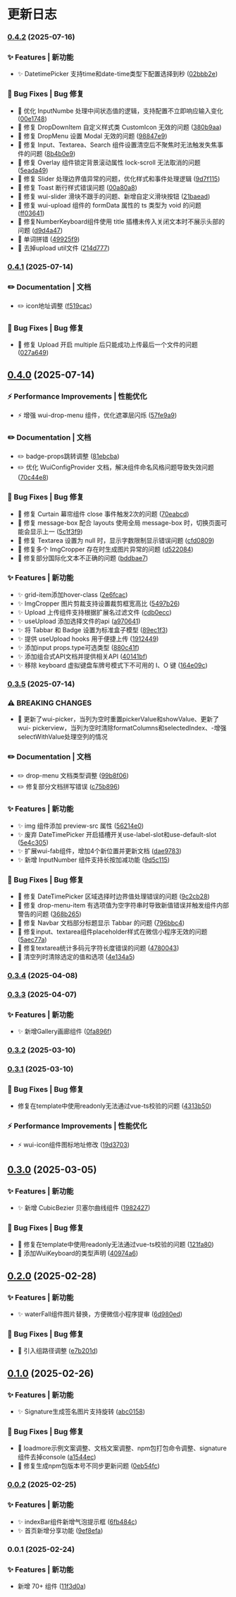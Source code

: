 # 更新日志 


### [0.4.2](https://github.com/zhangyao1990/elegant-wui-uni/compare/v0.4.1...v0.4.2) (2025-07-16)


### ✨ Features | 新功能

* ✨ DatetimePicker 支持time和date-time类型下配置选择到秒 ([02bbb2e](https://github.com/zhangyao1990/elegant-wui-uni/commit/02bbb2ecacf6ccd97e5c7c88cfc2b289ee45977d))


### 🐛 Bug Fixes | Bug 修复

* 🐛 优化 InputNumbe 处理中间状态值的逻辑，支持配置不立即响应输入变化 ([00e1748](https://github.com/zhangyao1990/elegant-wui-uni/commit/00e17484405ac2df0a9c4d551af4fb513def73bd))
* 🐛 修复 DropDownItem 自定义样式类 CustomIcon 无效的问题 ([380b9aa](https://github.com/zhangyao1990/elegant-wui-uni/commit/380b9aaa77d5119547427c0d6a2ef2a22e5c718f))
* 🐛 修复 DropMenu 设置 Modal 无效的问题 ([98847e9](https://github.com/zhangyao1990/elegant-wui-uni/commit/98847e96078c9d56bd8e80d34d66c1ce32dd96d7))
* 🐛 修复 Input、Textarea、Search 组件设置清空后不聚焦时无法触发失焦事件的问题 ([8b4b0e9](https://github.com/zhangyao1990/elegant-wui-uni/commit/8b4b0e901a58aea9d215bb8f79acedce96b94376))
* 🐛 修复 Overlay 组件锁定背景滚动属性 lock-scroll 无法取消的问题 ([5eada49](https://github.com/zhangyao1990/elegant-wui-uni/commit/5eada49fb23fa890503c5c26593dab4a7a11fc09))
* 🐛 修复 Slider 处理边界值异常的问题，优化样式和事件处理逻辑 ([9d7f115](https://github.com/zhangyao1990/elegant-wui-uni/commit/9d7f115b49358d2730586c1c2c640efa8cc8d0a2))
* 🐛 修复 Toast 断行样式错误问题 ([00a80a8](https://github.com/zhangyao1990/elegant-wui-uni/commit/00a80a8b0fdff022dba84a511e03fbd5d8066fde))
* 🐛 修复 wui-slider 滑块不跟手的问题、新增自定义滑块按钮 ([21baead](https://github.com/zhangyao1990/elegant-wui-uni/commit/21baeadd0154d6ab1f61923420b7272156ebbaa3))
* 🐛 修复 wui-upload 组件的 formData 属性的 ts 类型为 void 的问题 ([ff03641](https://github.com/zhangyao1990/elegant-wui-uni/commit/ff036418213c49894925a6c56429ee8c0bc5efb8))
* 🐛 修复NumberKeyboard组件使用 title 插槽未传入关闭文本时不展示头部的问题 ([d9d4a47](https://github.com/zhangyao1990/elegant-wui-uni/commit/d9d4a47e31ce2b9687ff81b02707ab657a9db9e4))
* 🐛 单词拼错 ([49925f9](https://github.com/zhangyao1990/elegant-wui-uni/commit/49925f93518b0e99e5836aeae8c757cc47767512))
* 🐛 去掉upload util文件 ([214d777](https://github.com/zhangyao1990/elegant-wui-uni/commit/214d7772de023b2a45d01ddfc44bbb19225f8e65))

### [0.4.1](https://github.com/zhangyao1990/elegant-wui-uni/compare/v0.4.0...v0.4.1) (2025-07-14)


### ✏️ Documentation | 文档

* ✏️  icon地址调整 ([f519cac](https://github.com/zhangyao1990/elegant-wui-uni/commit/f519cac926abf3bf1cbdf78111cbe81a6b468544))


### 🐛 Bug Fixes | Bug 修复

* 🐛 修复 Upload 开启 multiple 后只能成功上传最后一个文件的问题 ([027a649](https://github.com/zhangyao1990/elegant-wui-uni/commit/027a649ee0b9d36220587f74af45cdd8085f566d))

## [0.4.0](https://github.com/zhangyao1990/elegant-wui-uni/compare/v0.3.5...v0.4.0) (2025-07-14)


### ⚡ Performance Improvements | 性能优化

* ⚡ 增强 wui-drop-menu 组件，优化遮罩层闪烁 ([57fe9a9](https://github.com/zhangyao1990/elegant-wui-uni/commit/57fe9a9f5baf8ac18fd75e8310d26655772e4296))


### ✏️ Documentation | 文档

* ✏️  badge-props跳转调整 ([81ebcba](https://github.com/zhangyao1990/elegant-wui-uni/commit/81ebcba76966b4e8520106e351069c7aea9726b8))
* ✏️  优化 WuiConfigProvider 文档，解决组件命名风格问题导致失效问题 ([70c44e8](https://github.com/zhangyao1990/elegant-wui-uni/commit/70c44e81df23e8b76616673ae8667b82d6020bdd))


### 🐛 Bug Fixes | Bug 修复

* 🐛 修复 Curtain 幕帘组件 close 事件触发2次的问题 ([70eabcd](https://github.com/zhangyao1990/elegant-wui-uni/commit/70eabcd036003929084de1a892a0ddf158aaba78))
* 🐛 修复 message-box 配合 layouts 使用全局 message-box 时，切换页面可能会显示上一 ([5c1f3f9](https://github.com/zhangyao1990/elegant-wui-uni/commit/5c1f3f9a035cd84079b28513ff684d3de8e1f955))
* 🐛 修复 Textarea 设置为 null 时，显示字数限制显示错误问题 ([cfd0809](https://github.com/zhangyao1990/elegant-wui-uni/commit/cfd08094c8ca5b455697b5043352ffdb7dc52db9))
* 🐛 修复多个 ImgCropper 存在时生成图片异常的问题 ([d522084](https://github.com/zhangyao1990/elegant-wui-uni/commit/d522084f6803b13e57f895d14026de696e9b07de))
* 🐛 修复部分国际化文本不正确的问题 ([bddbae7](https://github.com/zhangyao1990/elegant-wui-uni/commit/bddbae77b23a22c0a65bfe461df59a326e49f021))


### ✨ Features | 新功能

* ✨ grid-item添加hover-class ([2e6fcac](https://github.com/zhangyao1990/elegant-wui-uni/commit/2e6fcac42341a17bafd9020d67a2cbc8a11cd046))
* ✨ ImgCropper 图片剪裁支持设置裁剪框宽高比 ([5497b26](https://github.com/zhangyao1990/elegant-wui-uni/commit/5497b269a2765d51fccbfd9fb5dede613858b121))
* ✨ Upload 上传组件支持根据扩展名过滤文件 ([cdb0ecc](https://github.com/zhangyao1990/elegant-wui-uni/commit/cdb0eccbf73f2cd545c769674d9634560e0895e8))
* ✨ useUpload 添加选择文件的api ([a970641](https://github.com/zhangyao1990/elegant-wui-uni/commit/a970641bfd4b58163a8555f49c7df6a805d04966))
* ✨ 将 Tabbar 和 Badge 设置为标准盒子模型 ([89ec1f3](https://github.com/zhangyao1990/elegant-wui-uni/commit/89ec1f3d8a768523d2af5346d7111f0d66614d60))
* ✨ 提供 useUpload hooks 用于便捷上传 ([1912449](https://github.com/zhangyao1990/elegant-wui-uni/commit/1912449d2d7b274f13562386f3f3bda4668b4f18))
* ✨ 添加input props.type可选类型 ([880c41f](https://github.com/zhangyao1990/elegant-wui-uni/commit/880c41fdde78d47e94d5b1c362bdca2a99cf6664))
* ✨ 添加组合式API文档并提供相关API ([40141bf](https://github.com/zhangyao1990/elegant-wui-uni/commit/40141bfdaee4638df9ae34d8f60944ed7aa3fcee))
* ✨ 移除 keyboard 虚拟键盘车牌号模式下不可用的 I、O 键 ([164e09c](https://github.com/zhangyao1990/elegant-wui-uni/commit/164e09c1896365ff57cb70363ea2ec2b74212eb6))

### [0.3.5](https://github.com/zhangyao1990/elegant-wui-uni/compare/v0.3.4...v0.3.5) (2025-07-14)


### ⚠ BREAKING CHANGES

* 🧨 更新了wui-picker，当列为空时重置pickerValue和showValue、更新了wui-
pickerview，当列为空时清除formatColumns和selectedIndex、-增强selectWithValue处理空列的情况

### ✏️ Documentation | 文档

* ✏️  drop-menu 文档类型调整 ([99b8f06](https://github.com/zhangyao1990/elegant-wui-uni/commit/99b8f06a138aa3db01c2e994f18c0ad2661b5eca))
* ✏️  修复部分文档拼写错误 ([c75b896](https://github.com/zhangyao1990/elegant-wui-uni/commit/c75b89602fdb68e37e20c73b7690180b45be276f))


### ✨ Features | 新功能

* ✨ img 组件添加 preview-src 属性 ([56214e0](https://github.com/zhangyao1990/elegant-wui-uni/commit/56214e0c5cc29aa889893e6058b5e0c655374d7f))
* ✨ 废弃 DateTimePicker 开启插槽开关use-label-slot和use-default-slot ([5e4c305](https://github.com/zhangyao1990/elegant-wui-uni/commit/5e4c3053acdd5f14ed61e71438813dee7aea2ded))
* ✨ 扩展wui-fab组件，增加4个新位置并更新文档 ([dae9783](https://github.com/zhangyao1990/elegant-wui-uni/commit/dae978363c7a628818a05143b210938dd3826077))
* ✨ 新增 InputNumber 组件支持长按加减功能 ([9d5c115](https://github.com/zhangyao1990/elegant-wui-uni/commit/9d5c115e914f5a4f7565533b17f229695ae8b558))


### 🐛 Bug Fixes | Bug 修复

* 🐛 修复 DateTimePicker 区域选择时边界值处理错误的问题 ([9c2cb28](https://github.com/zhangyao1990/elegant-wui-uni/commit/9c2cb28fb229f70e0f56d6bd7268652d7b43eb23))
* 🐛 修复 drop-menu-item 有选项值为空字符串时导致新值错误并触发组件内部警告的问题 ([368b265](https://github.com/zhangyao1990/elegant-wui-uni/commit/368b265b2500720093f5a2199e4b203c64b1d2fe))
* 🐛 修复 Navbar 文档部分标题显示 Tabbar 的问题 ([796bbc4](https://github.com/zhangyao1990/elegant-wui-uni/commit/796bbc49a39ac4b7fb7500545ac887efa4a34f05))
* 🐛 修复input、textarea组件placeholder样式在微信小程序无效的问题 ([5aec77a](https://github.com/zhangyao1990/elegant-wui-uni/commit/5aec77a8f66d2941b3819e5685bfe4563f620b04))
* 🐛 修复textarea统计多码元字符长度错误的问题 ([4780043](https://github.com/zhangyao1990/elegant-wui-uni/commit/478004365c153e9198dfed579d93fcb7ea58b023))
* 🐛 清空列时清除选定的值和选项 ([4e134a5](https://github.com/zhangyao1990/elegant-wui-uni/commit/4e134a5f26a93fe18e2e7e2cf069d8dfef512acd))

### [0.3.4](https://github.com/zhangyao1990/elegant-wui-uni/compare/v0.3.3...v0.3.4) (2025-04-08)

### [0.3.3](https://github.com/zhangyao1990/elegant-wui-uni/compare/v0.3.2...v0.3.3) (2025-04-07)


### ✨ Features | 新功能

* ✨ 新增Gallery画廊组件 ([0fa896f](https://github.com/zhangyao1990/elegant-wui-uni/commit/0fa896f7266644573ecff341ec5bb6ac0663389d))

### [0.3.2](https://github.com/zhangyao1990/elegant-wui-uni/compare/v0.3.1...v0.3.2) (2025-03-10)

### [0.3.1](https://github.com/zhangyao1990/elegant-wui-uni/compare/v0.3.0...v0.3.1) (2025-03-10)


### 🐛 Bug Fixes | Bug 修复

* 修复在template中使用readonly无法通过vue-ts校验的问题 ([4313b50](https://github.com/zhangyao1990/elegant-wui-uni/commit/4313b50910103b9659754dd9d035e8378304e670))


### ⚡ Performance Improvements | 性能优化

* ⚡ wui-icon组件图标地址修改 ([19d3703](https://github.com/zhangyao1990/elegant-wui-uni/commit/19d37031fb00bd46815f3fb91ef149e4b45fea4b))

## [0.3.0](https://github.com/zhangyao1990/elegant-wui-uni/compare/v0.2.0...v0.3.0) (2025-03-05)


### ✨ Features | 新功能

* ✨ 新增 CubicBezier 贝塞尔曲线组件 ([1982427](https://github.com/zhangyao1990/elegant-wui-uni/commit/1982427842280fce037a169e80eecdce8efa7d59))


### 🐛 Bug Fixes | Bug 修复

* 🐛 修复在template中使用readonly无法通过vue-ts校验的问题 ([121fa80](https://github.com/zhangyao1990/elegant-wui-uni/commit/121fa801bbc859db358136a465c87db42439353f))
* 🐛 添加WuiKeyboard的类型声明 ([40974a6](https://github.com/zhangyao1990/elegant-wui-uni/commit/40974a65195f128b6b236c349c48fad311bcad3f))

## [0.2.0](https://github.com/zhangyao1990/elegant-wui-uni/compare/v0.1.0...v0.2.0) (2025-02-28)


### ✨ Features | 新功能

* ✨ waterFall组件图片替换，方便微信小程序提审 ([6d980ed](https://github.com/zhangyao1990/elegant-wui-uni/commit/6d980ed721bc0ce42da1bd8eb567d07b0554bc3b))


### 🐛 Bug Fixes | Bug 修复

* 🐛 引入组路径调整 ([e7b201d](https://github.com/zhangyao1990/elegant-wui-uni/commit/e7b201d3ac94646a2742d019dd8a3926d71e7059))

## [0.1.0](https://github.com/zhangyao1990/elegant-wui-uni/compare/v0.0.2...v0.1.0) (2025-02-26)


### ✨ Features | 新功能

* ✨ Signature生成签名图片支持旋转 ([abc0158](https://github.com/zhangyao1990/elegant-wui-uni/commit/abc0158119bfa3997870758bb5d69d87e9396787))


### 🐛 Bug Fixes | Bug 修复

* 🐛 loadmore示例文案调整、文档文案调整、npm包打包命令调整、signature组件去掉console ([a1544ec](https://github.com/zhangyao1990/elegant-wui-uni/commit/a1544eccdb5d096af892469021b245905c5516e0))
* 🐛 修复生成npm包版本号不同步更新问题 ([0eb54fc](https://github.com/zhangyao1990/elegant-wui-uni/commit/0eb54fc26012754574bf988c76d40bf5f69fea64))

### [0.0.2](https://github.com/zhangyao1990/elegant-wui-uni/compare/v0.0.1...v0.0.2) (2025-02-25)


### ✨ Features | 新功能

* ✨ indexBar组件新增气泡提示框 ([6fb484c](https://github.com/zhangyao1990/elegant-wui-uni/commit/6fb484cd8901b70196751f7c1ea9821b88bbe32e))
* ✨ 首页新增分享功能 ([9ef8efa](https://github.com/zhangyao1990/elegant-wui-uni/commit/9ef8efac44cb4050d7e2136086ef6e8f0a19246d))

### 0.0.1 (2025-02-24)


### ✨ Features | 新功能

* 新增 70+ 组件 ([11f3d0a](https://github.com/zhangyao1990/elegant-wui-uni/commit/11f3d0acd34da4e4ba0a513ec2be1f88cbfd8458))
